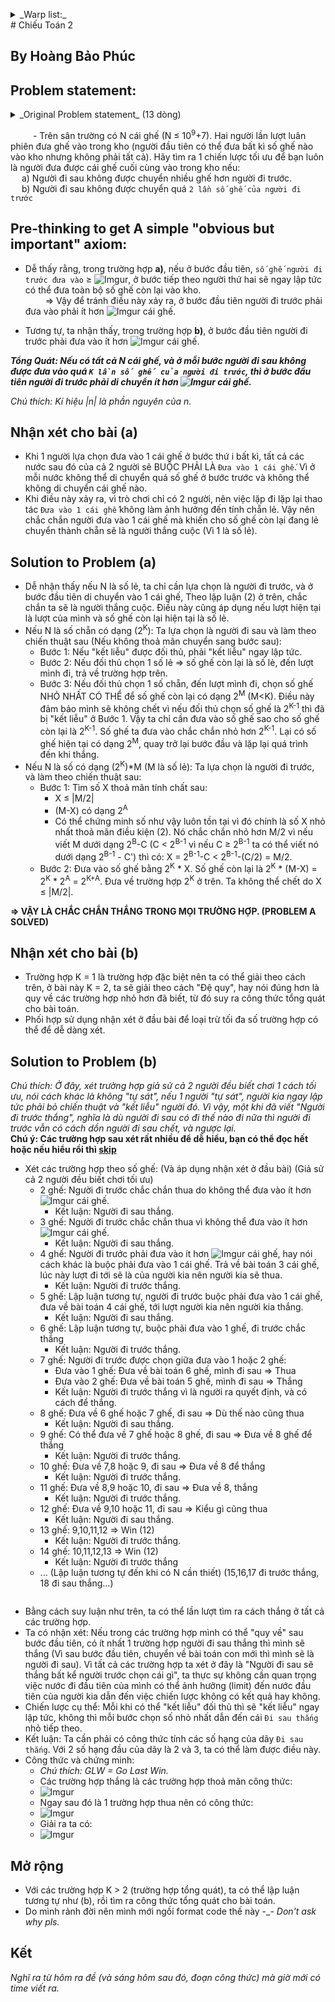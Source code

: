 <a name="warp_Top"></a>
<details>
  <summary>_Warp list:_ </summary>
  [Top Page](#warp_Top)  
  [Đề bài](#warp_Statement)  
  [Nhận xét tổng quan](#warp_axiom)  
  [Nhận xét bài (a)](#warp_cmt_a)  
  [Solution câu (a)](#warp_sol_a)  
  [Nhận xét bài (b)](#warp_cmt_b)  
  [Solution câu (b)](#warp_sol_b)  
  [Tổng quát và mở rộng](#warp_Conclusion)  
  <pre>
  </pre>
</details>
# Chiếu Toán 2

## By Hoàng Bảo Phúc

<a name="warp_Statement"></a>
## Problem statement:
<details>
  <summary>_Original Problem statement_ (13 dòng)</summary>
  &emsp;Lo sợ trước các kỳ thi Con Bò, Con Heo, Minh Mê Mệt mất ngủ triền miên nên đến trễ trong buổi chào cờ đầu tuần.  
  &emsp;Dĩ nhiên cậu chàng bị đội Cờ Đen bắt sống và trói vào cột cờ ngay tại sân trường.  
  &emsp;Trong sân trường là hàng hà sa số (10<sup>9</sup>+7) chiếc ghế xanh bị vứt bỏ lại sau buổi lễ chào cờ.  
  &emsp;Bỗng cô Tú hiện ra và nói với Minh:  
  >&emsp;&emsp;“Này bé, ta và cháu chơi trò này. Người đầu tiên trong hai chúng ta sẽ chuyển một số ghế (không phải tất cả) vào kho ở góc đằng kia, sau đó người kia sẽ chuyển thêm một số ghế vào kho. Ta và cháu sẽ thay phiên nhau chuyển ghế. Quy tắc duy nhất là người đi sau không được chuyển nhiều ghế hơn người đi trước. Người thắng là người chuyển chiếc ghế cuối cùng vào kho. Nếu cháu thắng, ta sẽ xin thầy Lương thầy Lợi cho cháu miễn thi Con Bò, Con Heo. Nếu cháu thua, cháu sẽ phải về nhà bán dầu ăn Neptune. Cháu hay cô sẽ đi trước nào?”  
  
  &emsp;Có vẻ đây là một lần đánh cược quá hời với Minh Mê Mệt. Liệu cậu chàng có thể có một chiến lược tối ưu để được miễn thi cho dù ban đầu có bao nhiêu ghế ở sân trường đi chăng nữa ?  
  &emsp;Vụ đánh cược này quá dễ? Giờ cô Tú thay đổi quy luật: Mỗi lần chuyển, số ghế người sau chuyển không vượt quá hai lần số ghế người trước chuyển.
  <pre>
  </pre>
</details>

&emsp; &emsp; - Trên sân trường có N cái ghế (N &le; 10<sup>9</sup>+7). Hai người lần lượt luân phiên đưa ghế vào trong kho (người đầu tiên có thể đưa bất kì số ghế nào vào kho nhưng không phải tất cả). Hãy tìm ra 1 chiến lược tối ưu để bạn luôn là người đưa được cái ghế cuối cùng vào trong kho nếu:  
&emsp; a) Người đi sau không được chuyển nhiều ghế hơn người đi trước.  
&emsp; b) Người đi sau không được chuyển quá ```2 lần số ghế của người đi trước```  

<a name="warp_axiom"></a>
## Pre-thinking to get A simple "obvious but important" axiom:
* Dễ thấy rằng, trong trường hợp **a)**, nếu ở bước đầu tiên, ```số ghế người đi trước đưa vào``` &ge; ![Imgur](http://i.imgur.com/zjg5xgv.gif), ở bước tiếp theo người thứ hai sẽ ngay lập tức có thể đưa toàn bộ số ghế còn lại vào kho.  
&emsp;&emsp; => Vậy để tránh điều này xảy ra, ở bước đầu tiên người đi trước phải đưa vào phải ít hơn ![Imgur](http://i.imgur.com/zjg5xgv.gif) cái ghế.

* Tương tự, ta nhận thấy, trong trường hợp **b)**, ở bước đầu tiên người đi trước phải đưa vào ít hơn ![Imgur](http://i.imgur.com/8deh5qY.gif) cái ghế.

**_Tổng Quát: Nếu có tất cả N cái ghế, và ở mỗi bước người đi sau không được đưa vào quá ```K lần số ghế của người đi trước```, thì ở bước đầu tiên người đi trước phải di chuyển ít hơn ![Imgur](http://i.imgur.com/0e6hgEe.gif) cái ghế._**

_Chú thích: Kí hiệu |n| là phần nguyên của n._

<a name="warp_cmt_a"></a>
## Nhận xét cho bài (a)
* Khi 1 người lựa chọn đưa vào 1 cái ghế ở bước thứ i bất kì, tất cả các nước sau đó của cả 2 người sẽ BUỘC PHẢI LÀ ```Đưa vào 1 cái ghế```. Vì ở mỗi nước không thể di chuyển quá số ghế ở bước trước và không thể không di chuyển cái ghế nào.
* Khi điều này xảy ra, vì trò chơi chỉ có 2 người, nên việc lặp đi lặp lại thao tác ```Đưa vào 1 cái ghế``` không làm ảnh hưởng đến tính chẵn lẻ. Vậy nên chắc chắn người đưa vào 1 cái ghế mà khiến cho số ghế còn lại đang lẻ chuyển thành chẵn sẽ là người thắng cuộc (Vì 1 là số lẻ).

<a name="warp_sol_a"></a>
## Solution to Problem (a)
* Dễ nhận thấy nếu N là số lẻ, ta chỉ cần lựa chọn là người đi trước, và ở bước đầu tiên di chuyển vào 1 cái ghế, Theo lập luận (2) ở trên, chắc chắn ta sẽ là người thắng cuộc. Điều này cũng áp dụng nếu lượt hiện tại là lượt của mình và số ghế còn lại hiện tại là số lẻ.
* Nếu N là số chẵn có dạng (2<sup>K</sup>): Ta lựa chọn là người đi sau và làm theo chiến thuật sau (Nếu không thoả mãn chuyển sang bước sau):
  * Bước 1: Nếu "kết liễu" được đối thủ, phải "kết liễu" ngay lập tức.
  * Bước 2: Nếu đối thủ chọn 1 số lẻ => số ghế còn lại là số lẻ, đến lượt mình đi, trả về trường hợp trên.
  * Bước 3: Nếu đối thủ chọn 1 số chẵn, đến lượt mình đi, chọn số ghế NHỎ NHẤT CÓ THỂ để số ghế còn lại có dạng 2<sup>M</sup> (M&lt;K). Điều này đảm bảo mình sẽ không chết vì nếu đối thủ chọn số ghế là 2<sup>K-1</sup> thì đã bị "kết liễu" ở Bước 1. Vậy ta chỉ cần đưa vào số ghế sao cho số ghế còn lại là 2<sup>K-1</sup>. Số ghế ta đưa vào chắc chắn nhỏ hơn 2<sup>K-1</sup>. Lại có số ghế hiện tại có dạng 2<sup>M</sup>, quay trở lại bước đầu và lặp lại quá trình đến khi thắng.
* Nếu N là số có dạng (2<sup>K</sup>)*M (M là số lẻ): Ta lựa chọn là người đi trước, và làm theo chiến thuật sau:
  * Bước 1: Tìm số X thoả mãn tính chất sau:
    * X &le; |M/2|
    * (M-X) có dạng 2<sup>A</sup>
    * Có thể chứng minh số như vậy luôn tồn tại vì đó chính là số X nhỏ nhất thoả mãn điều kiện (2). Nó chắc chắn nhỏ hơn M/2 vì nếu viết M dưới dạng 2<sup>B</sup>-C (C < 2<sup>B-1</sup> vì nếu C &ge; 2<sup>B-1</sup> ta có thể viết nó dưới dạng 2<sup>B-1</sup> - C') thì có: X = 2<sup>B-1</sup>-C < 2<sup>B-1</sup>-(C/2) = M/2.
  * Bước 2: Đưa vào số ghế bằng 2<sup>K</sup> * X. Số ghế còn lại là 2<sup>K</sup> * (M-X) = 2<sup>K</sup> * 2<sup>A</sup> = 2<sup>K+A</sup>. Đưa về trường hợp 2<sup>K</sup> ở trên. Ta không thể chết do X &le; |M/2|.

**=> VẬY LÀ CHẮC CHẮN THẮNG TRONG MỌI TRƯỜNG HỢP. (PROBLEM A SOLVED)**

<a name="warp_cmt_b"></a>
## Nhận xét cho bài (b)
* Trường hợp K = 1 là trường hợp đặc biệt nên ta có thể giải theo cách trên, ở bài này K = 2, ta sẽ giải theo cách "Đệ quy", hay nói đúng hơn là quy về các trường hợp nhỏ hơn đã biết, từ đó suy ra công thức tổng quát cho bài toán.
* Phối hợp sử dụng nhận xét ở đầu bài để loại trừ tối đa số trường hợp có thể để dễ dàng xét.

<a name="warp_sol_b"></a>
## Solution to Problem (b)
_Chú thích: Ở đây, xét trường hợp giả sử cả 2 người đều biết chơi 1 cách tối ưu, nói cách khác là không "tự sát", nếu 1 người "tự sát", người kia ngay lập tức phải bỏ chiến thuật và "kết liễu" người đó. Vì vậy, một khi đã viết "Người đi trước thắng", nghĩa là dù người đi sau có đi thế nào đi nữa thì người đi trước vẫn có cách dồn người đi sau chết, và ngược lại._  
**Chú ý: Các trường hợp sau xét rất nhiều để dễ hiểu, bạn có thể đọc hết hoặc nếu hiểu rồi thì [skip](#skip_this)**
* Xét các trường hợp theo số ghế: (Và áp dụng nhận xét ở đầu bài) (Giả sử cả 2 người đều biết chơi tối ưu)
  * 2 ghế: Người đi trước chắc chắn thua do không thể đưa vào ít hơn ![Imgur](http://i.imgur.com/29xptJv.gif) cái ghế.
    * Kết luận: Người đi sau thắng.
  * 3 ghế: Người đi trước chắc chắn thua vì không thể đưa vào ít hơn ![Imgur](http://i.imgur.com/V4hRawt.gif) cái ghế.
    * Kết luận: Người đi sau thắng.
  * 4 ghế: Người đi trước phải đưa vào ít hơn ![Imgur](http://i.imgur.com/lRcKm7l.gif) cái ghế, hay nói cách khác là buộc phải đưa vào 1 cái ghế. Trả về bài toán 3 cái ghế, lúc này lượt đi tới sẽ là của người kia nên người kia sẽ thua.
    * Kết luận: Người đi trước thắng.
  * 5 ghế: Lập luận tương tự, người đi trước buộc phải đưa vào 1 cái ghế, đưa về bài toán 4 cái ghế, tới lượt người kia nên người kia thắng.
    * Kết luận: Người đi sau thắng.
  * 6 ghế: Lập luận tương tự, buộc phải đưa vào 1 ghế, đi trước chắc thắng
    * Kết luận: Người đi trước thắng.
  * 7 ghế: Người đi trước được chọn giữa đưa vào 1 hoặc 2 ghế:
    * Đưa vào 1 ghế: Đưa về bài toán 6 ghế, mình đi sau => Thua
    * Đưa vào 2 ghế: Đưa về bài toán 5 ghế, mình đi sau => Thắng
    * Kết luận: Người đi trước thắng vì là người ra quyết định, và có cách để thắng.
  * 8 ghế: Đưa về 6 ghế hoặc 7 ghế, đi sau => Dù thế nào cũng thua
    * Kết luận: Người đi sau thắng.
  * 9 ghế: Có thể đưa về 7 ghế hoặc 8 ghế, đi sau => Đưa về 8 ghế để thắng
    * Kết luận: Người đi trước thắng.
  * 10 ghế: Đưa về 7,8 hoặc 9, đi sau => Đưa về 8 để thắng
    * Kết luận: Người đi trước thắng.
  * 11 ghế: Đưa về 8,9 hoặc 10, đi sau => Đưa về 8, thắng
    * Kết luận: Người đi trước thắng.
  * 12 ghế: Đưa về 9,10 hoặc 11, đi sau => Kiểu gì cũng thua
    * Kết luận: Người đi sau thắng.
  * 13 ghế: 9,10,11,12 => Win (12)
    * Kết luận: Người đi trước thắng.
  * 14 ghế: 10,11,12,13 => Win (12)
    * Kết luận: Người đi trước thắng
  * ... (Lập luận tương tự đến khi có N cần thiết) (15,16,17 đi trước thắng, 18 đi sau thắng...)
<pre></pre>
<a name="skip_this"></a>
* Bằng cách suy luận như trên, ta có thể lần lượt tìm ra cách thắng ở tất cả các trường hợp.
* Ta có nhận xét: Nếu trong các trường hợp mình có thể "quy về" sau bước đầu tiên, có ít nhất 1 trường hợp người đi sau thắng thì mình sẽ thắng (Vì sau bước đầu tiên, chuyển về bài toán con mới thì mình sẽ là người đi sau). Vì tất cả các trường hợp ta xét ở đây là "Người đi sau sẽ thắng bất kể người trước chọn cái gì", ta thực sự không cần quan trọng việc nước đi đầu tiên của mình có thể ảnh hưởng (limit) đến nước đầu tiên của người kia dẫn đến việc chiến lược không có kết quả hay không.
* Chiến lược cụ thể: Mỗi khi có thể "kết liễu" đối thủ thì sẽ "kết liễu" ngay lập tức, không thì mỗi bước chọn số nhỏ nhất dẫn đến cái ```Đi sau thắng``` nhỏ tiếp theo.
* Kết luận: Ta cần phải có công thức tính các số hạng của dãy ```Đi sau thắng```. Với 2 số hạng đầu của dãy là 2 và 3, ta có thể làm được điều này.
* Công thức và chứng minh:
  * _Chú thích: GLW = Go Last Win._
  * Các trường hợp thắng là các trường hợp thoả mãn công thức:  
  * ![Imgur](http://i.imgur.com/8BmNXsZ.gif)
  * Ngay sau đó là 1 trường hợp thua nên có công thức:
  * ![Imgur](http://i.imgur.com/XPpyVnA.gif)
  * Giải ra ta có:
  * ![Imgur](http://i.imgur.com/wHWyUZ2.png)
    
  
<a name="warp_Conclusion"></a>
## Mở rộng
* Với các trường hợp K > 2 (trường hợp tổng quát), ta có thể lập luận tương tự như (b), rồi tìm ra công thức tổng quát cho bài toán.
* Do mình rảnh đời nên mình mới ngồi format code thế này -_- _Don't ask why pls._

## Kết
_Nghĩ ra từ hôm ra đề (và sáng hôm sau đó, đoạn công thức) mà giờ mới có time viết ra._
